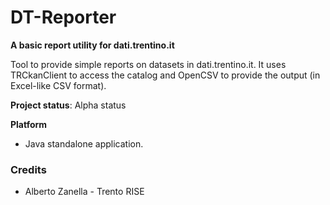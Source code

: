 DT-Reporter
=========

**A basic report utility for dati.trentino.it**


Tool to provide simple reports on datasets in dati.trentino.it. It uses TRCkanClient to access the catalog and OpenCSV to provide the output (in Excel-like CSV format).


**Project status**: Alpha status


**Platform** 

* Java standalone application.


### Credits

 - Alberto Zanella - Trento RISE